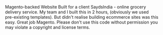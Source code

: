 Magento-backed Website Built for a client SaydsIndia - online grocery delivery service.
My team and I built this in 2 hours, (obviously we used pre-existing templates). But didn't realise building ecommerce sites was this easy. Great job Magento. 
Please don't use this code without permission you may violate a copyright and license terms.
